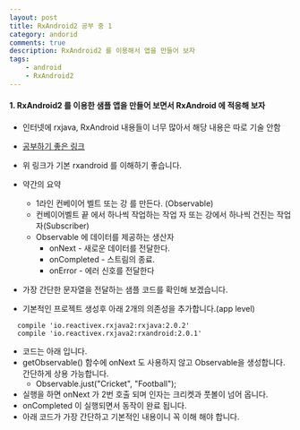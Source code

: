```yaml
---
layout: post
title: RxAndroid2 공부 중 1
category: andorid
comments: true
description: RxAndroid2 를 이용해서 앱을 만들어 보자
tags:
    - android
    - RxAndroid2     
---
```




#### 1. RxAndroid2 를 이용한 샘플 앱을 만들어 보면서 RxAndroid 에 적응해 보자

  - 인터넷에 rxjava, RxAndroid 내용들이 너무 많아서 해당 내용은 따로 기술 안함
  - [공부하기 좋은 링크](https://realm.io/kr/news/rxandroid/)
  - 위 링크가 기본 rxandroid 를 이해하기 좋습니다.
  - 약간의 요약 
    - 1라인 컨베이어 벨트 또는 강 를 만든다. (Observable)
    - 컨베이어벨트 끝 에서 하나씩 작업하는 작업 자 또는 강에서 하나씩 건진는 작업자(Subscriber)
    - Observable 에 데이터를 제공하는 생산자 
      - onNext - 새로운 데이터를 전달한다.
      - onCompleted - 스트림의 종료.
      - onError - 에러 신호를 전달한다

  - 가장 간단한 문자열을 전달하는 샘플 코드를 확인해 보겠습니다.
  - 기본적인 프로젝트 생성후 아래 2개의 의존성을 추가합니다.(app level)

  ```
    compile 'io.reactivex.rxjava2:rxjava:2.0.2'
    compile 'io.reactivex.rxjava2:rxandroid:2.0.1' 
  ```

  - 코드는 아래 입니다. 
  - getObservable() 함수에 onNext 도 사용하지 않고 Observable을 생성합니다. 간단하게 상용 가능합니다.
    - Observable.just("Cricket", "Football");
  - 실행을 하면 onNext 가 2번 호출 되며 인자는 크리켓과 풋볼이 넘어 옵니다.
  - onCompleted 이 실행되면서 동작이 완료 됩니다.
  - 아래 코드가 가장 간단하고 기본적인 내용이니 꼭 이해 해야 합니다.  

   <script src="https://gist.github.com/pyeongho/b912db5c42e318f54b5941a54b7b65b7.js"></script>

   

